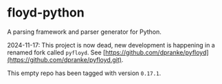 # floyd-python

A parsing framework and parser generator for Python.

2024-11-17: This project is now dead, new development is happening in a 
renamed fork called `pyfloyd`. See
[https://github.com/dpranke/pyfloyd](https://github.com/dpranke/pyfloyd.git).

This empty repo has been tagged with version `0.17.1`.
